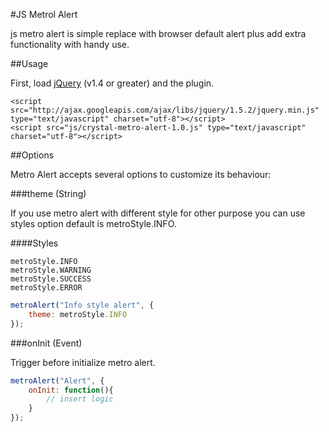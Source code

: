 #JS Metrol Alert

js metro alert is simple replace with browser default alert plus add extra functionality with handy use.

##Usage

First, load [jQuery](http://jquery.com/) (v1.4 or greater) and the plugin.

    <script src="http://ajax.googleapis.com/ajax/libs/jquery/1.5.2/jquery.min.js" type="text/javascript" charset="utf-8"></script>
    <script src="js/crystal-metro-alert-1.0.js" type="text/javascript" charset="utf-8"></script>

##Options

Metro Alert accepts several options to customize its behaviour:

###theme (String)

If you use metro alert with different style for other purpose you can use styles option default is metroStyle.INFO.

####Styles

    metroStyle.INFO
    metroStyle.WARNING
    metroStyle.SUCCESS
    metroStyle.ERROR

```javascript
metroAlert("Info style alert", {
    theme: metroStyle.INFO
});
```

###onInit (Event)

Trigger before initialize metro alert.

```javascript
metroAlert("Alert", {
    onInit: function(){
        // insert logic
    }
});
```
